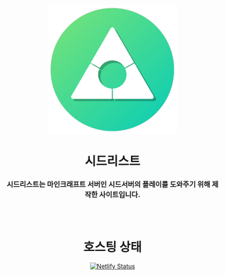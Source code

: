 <div align="center">
  
  <img src="/assets/img/SLLOGO.png" width="300" height="300">
  
  <h1>시드리스트</h1>
  
  <h3>시드리스트는 마인크래프트 서버인 시드서버의 플레이를 도와주기 위해 제작한 사이트입니다.</h3>
  
  <br>
  <br>
  
  <h1>호스팅 상태</h1>
  
  [![Netlify Status](https://api.netlify.com/api/v1/badges/45088cb4-4f07-406f-9553-bbe8dc9b7d17/deploy-status)](https://app.netlify.com/sites/seedlist/deploys)
  
</div>
